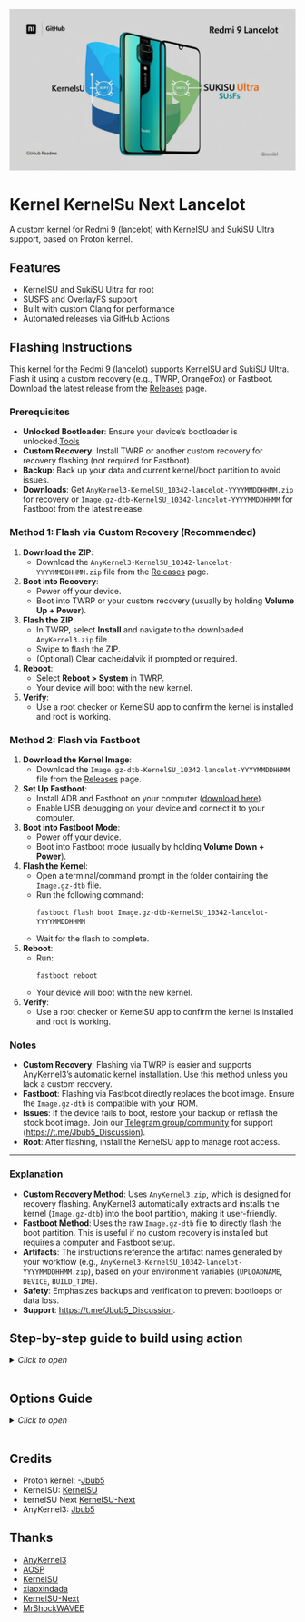 ![Alt text](guide/images/image.jpg)

# Kernel KernelSu Next Lancelot
A custom kernel for Redmi 9 (lancelot) with KernelSU and SukiSU Ultra support, based on Proton kernel.

## Features
- KernelSU and SukiSU Ultra for root
- SUSFS and OverlayFS support
- Built with custom Clang for performance
- Automated releases via GitHub Actions

## Flashing Instructions

This kernel for the Redmi 9 (lancelot) supports KernelSU and SukiSU Ultra. Flash it using a custom recovery (e.g., TWRP, OrangeFox) or Fastboot. Download the latest release from the [Releases](https://github.com/Edhic1/kernel_KSu_Next_Lancelot/releases) page.

### Prerequisites

- **Unlocked Bootloader**: Ensure your device’s bootloader is unlocked.[Tools](https://t.me/maz_gadget)
- **Custom Recovery**: Install TWRP or another custom recovery for recovery flashing (not required for Fastboot).
- **Backup**: Back up your data and current kernel/boot partition to avoid issues.
- **Downloads**: Get `AnyKernel3-KernelSU_10342-lancelot-YYYYMMDDHHMM.zip` for recovery or `Image.gz-dtb-KernelSU_10342-lancelot-YYYYMMDDHHMM` for Fastboot from the latest release.

### Method 1: Flash via Custom Recovery (Recommended)

1. **Download the ZIP**:
   - Download the `AnyKernel3-KernelSU_10342-lancelot-YYYYMMDDHHMM.zip` file from the [Releases](https://github.com/Edhic1/kernel_KSu_Next_Lancelot/releases) page.
2. **Boot into Recovery**:
   - Power off your device.
   - Boot into TWRP or your custom recovery (usually by holding **Volume Up + Power**).
3. **Flash the ZIP**:
   - In TWRP, select **Install** and navigate to the downloaded `AnyKernel3.zip` file.
   - Swipe to flash the ZIP.
   - (Optional) Clear cache/dalvik if prompted or required.
4. **Reboot**:
   - Select **Reboot > System** in TWRP.
   - Your device will boot with the new kernel.
5. **Verify**:
   - Use a root checker or KernelSU app to confirm the kernel is installed and root is working.

### Method 2: Flash via Fastboot

1. **Download the Kernel Image**:
   - Download the `Image.gz-dtb-KernelSU_10342-lancelot-YYYYMMDDHHMM` file from the [Releases](https://github.com/Edhic1/kernel_KSu_Next_Lancelot/releases) page.
2. **Set Up Fastboot**:
   - Install ADB and Fastboot on your computer ([download here](https://developer.android.com/tools/releases/platform-tools)).
   - Enable USB debugging on your device and connect it to your computer.
3. **Boot into Fastboot Mode**:
   - Power off your device.
   - Boot into Fastboot mode (usually by holding **Volume Down + Power**).
4. **Flash the Kernel**:
   - Open a terminal/command prompt in the folder containing the `Image.gz-dtb` file.
   - Run the following command:
     ```
     fastboot flash boot Image.gz-dtb-KernelSU_10342-lancelot-YYYYMMDDHHMM
     ```
   - Wait for the flash to complete.
5. **Reboot**:
   - Run:
     ```
     fastboot reboot
     ```
   - Your device will boot with the new kernel.
6. **Verify**:
   - Use a root checker or KernelSU app to confirm the kernel is installed and root is working.

### Notes
- **Custom Recovery**: Flashing via TWRP is easier and supports AnyKernel3’s automatic kernel installation. Use this method unless you lack a custom recovery.
- **Fastboot**: Flashing via Fastboot directly replaces the boot image. Ensure the `Image.gz-dtb` is compatible with your ROM.
- **Issues**: If the device fails to boot, restore your backup or reflash the stock boot image. Join our [Telegram group/community](#) for support (https://t.me/Jbub5_Discussion).
- **Root**: After flashing, install the KernelSU app to manage root access.

---

### Explanation
- **Custom Recovery Method**: Uses `AnyKernel3.zip`, which is designed for recovery flashing. AnyKernel3 automatically extracts and installs the kernel (`Image.gz-dtb`) into the boot partition, making it user-friendly.
- **Fastboot Method**: Uses the raw `Image.gz-dtb` file to directly flash the boot partition. This is useful if no custom recovery is installed but requires a computer and Fastboot setup.
- **Artifacts**: The instructions reference the artifact names generated by your workflow (e.g., `AnyKernel3-KernelSU_10342-lancelot-YYYYMMDDHHMM.zip`), based on your environment variables (`UPLOADNAME`, `DEVICE`, `BUILD_TIME`).
- **Safety**: Emphasizes backups and verification to prevent bootloops or data loss.
- **Support**: https://t.me/Jbub5_Discussion.


## Step-by-step guide to build using action
<details>
  <summary><i>Click to open</i></summary>

>### 1.
>![01](guide/images/01.png)

>### 2.
>![02](guide/images/02.png)
> **Note:** Unselect `Copy the kernel-tree_lancelot branch only` if you are building for merlin.

>### 3.
>![03](guide/images/03.png)

>### 4.
>![04](guide/images/04.png)

>### 5.
>![05](guide/images/05.png)

>### 6.
>![06](guide/images/06.png)

>### 7.
>![07](guide/images/07.png)

>### 8.
>![08](guide/images/08.png)

>### 9.
>![09](guide/images/09.png)

>### 10.
>![10](guide/images/10.png)

>### 11.
>![11](guide/images/11.png)
> **Note:** Reload this page if the yellow circle does not appear.

>### 12.
>![12](guide/images/12.png)

>### 13.
>![13](guide/images/13.png)

>### 14.
>![14](guide/images/14.png)
  
</details>
<br>

## Options Guide

<details>
  <summary><i>Click to open</i></summary>

> All options are located in [config.env](config.env)

### KERNEL_SOURCE

Change this to your kernel repository link.

For example: `https://github.com/Jbub5/android_kernel_xiaomi_mt6768`

### KERNEL_SOURCE_BRANCH

Change this to your kernel branch.

For example: `kernel-tree`

### KERNEL_CONFIG

Change this to your kernel defconfig name.

For example: `lancelot_defconfig`

### KERNEL_IMAGE_NAME

Change this to the kernel binary that needs to be flashed, generally consistent with `BOARD_KERNEL_IMAGE_NAME` in your AOSP device tree.

For example: `Image.gz-dtb`

Common names include `Image`, `Image.gz`.

### KERNEL_ARCH

For example: `arm64`


### ENABLE_KERNELSU

Enable [KernelSU](https://kernelsu.org/guide/what-is-kernelsu.html) support.

#### KERNELSU_TAG

[KernelSU 1.0 no longer supports non-GKI kernels](https://github.com/tiann/KernelSU/issues/1705). The last supported version is [v0.9.5](https://github.com/tiann/KernelSU/tree/v0.9.5), please make sure to use the correct branch.

Select the branch or tag of KernelSU:

- ~~main branch (development version): `KERNELSU_TAG=main`~~
- Latest TAG (stable version): `KERNELSU_TAG=v0.9.5`
- Specify the TAG (such as `v0.5.2`): `KERNELSU_TAG=v0.5.2`

#### KSU_EXPECTED_SIZE and KSU_EXPECTED_HASH

Customize the size and hash values of the KernelSU manager signature, if you don't need to customize the manager then please leave them empty or fill in the official default values:

`KSU_EXPECTED_SIZE=0x033b`

`KSU_EXPECTED_HASH=c371061b19d8c7d7d6133c6a9bafe198fa944e50c1b31c9d8daa8d7f1fc2d2d6`

You can type `ksud debug get-sign <apk_path>` to get the size and hash of the apk signature.

#### KSU_REVERT

This will revert the [commit](https://github.com/tiann/KernelSU/commit/898e9d4f8ca9b2f46b0c6b36b80a872b5b88d899) that removed non-GKI support, making it possible to continue using [official KernelSU](https://kernelsu.org/guide/what-is-kernelsu.html) up to version [1.0.1](https://github.com/tiann/KernelSU/releases/tag/v1.0.1). Using versions newer than [1.0.1](https://github.com/tiann/KernelSU/releases/tag/v1.0.1) is not possible due to the removal of non-GKI support from the manager.

#### ADD_KPROBES_CONFIG

This is used in the installation of [KernelSU](https://kernelsu.org/guide/what-is-kernelsu.html) via kprobe. If kprobe is broken in your kernel or you don't know what it is then don't touch this config.

See details: https://kernelsu.org/guide/how-to-integrate-for-non-gki.html#integrate-with-kprobe

#### KSU_HOOKS_PATCH

If kprobe does not work in your kernel, then try enabling this option, this will automatically patch kernel source code to support [KernelSU](https://kernelsu.org/guide/what-is-kernelsu.html).

See details: https://kernelsu.org/guide/how-to-integrate-for-non-gki.html#manually-modify-the-kernel-source

### ADD_OVERLAYFS_CONFIG

If enabled will automatically put the configs needed for OverlayFS into your defconfig.

### ADD_APATCH_SUPPORT

If enabled will automatically put the configs needed for [APatch](https://apatch.dev/what-is-apatch.html) into your defconfig.

#### FIX_APATCH_OPENELA

This option provides fix for https://github.com/bmax121/APatch/issues/400.

### OLD_ANDROID_SUPPORT

> There is no official support for older Android and MIUI, and bug reports will not be accepted on them.

This option provides support for MIUI 12.5 and custom ROMs based on Android 11 through 12, but breaks support for Android 13 and above.


### USE_CUSTOM_CLANG

You can use a non-official clang such as [proton-clang](https://github.com/kdrag0n/proton-clang).

#### CUSTOM_CLANG_SOURCE

> Fill in a link that includes `.git` if it is a git repository.

Git repository or direct chain of compressed zip files is supported.

#### CUSTOM_CLANG_BRANCH

For example: `main`


### CLANG_BRANCH

Due to [#23](https://github.com/xiaoleGun/KernelSU_Action/issues/23), we provide an option to customize the Google main branch. The main ones include:
| Clang Branch |
| ------------ |
| master |
| master-kernel-build-2021 |
| master-kernel-build-2022 |

Or other branches, please search for them according to your own needs at https://android.googlesource.com/platform/prebuilts/clang/host/linux-x86.

#### CLANG_VERSION

Enter the Clang version to use.

| Clang Version | Corresponding Android Version | AOSP-Clang Version |
| ------------- | ----------------------------- | ------------------ |
| 12.0.5        | Android S                     | r416183b           |
| 14.0.6        | Android T                     | r450784d           |
| 14.0.7        |                               | r450784e           |
| 15.0.1        |                               | r458507            |
| 17.0.1        |                               | r487747b           |
| 17.0.2        | Android U                     | r487747c           |

Generally, Clang12 can compile most of the 4.14 and above kernels. My MI 6X 4.19 uses r450784d.

### ENABLE_GCC_AOSP
Enables usage of standart GCC toolchain.

#### ENABLE_GCC_ARM64

Enable GCC 64C cross-compiler.

#### ENABLE_GCC_ARM32

Enable GCC 32C cross-compiler.


### EXTRA_CMDS

Some kernels require additional compilation commands to compile correctly. Generally, no other commands are needed, so please search for information about your kernel. Please separate the command and the command with a space.

For example: `LLVM=1 LLVM_IAS=1`


### USE_CUSTOM_ANYKERNEL3

Can use custom AnyKernel3.

#### CUSTOM_ANYKERNEL3_SOURCE

> If it is a git repository, please fill in the link containing `.git`

Supports direct links to git repositories or zip compressed packages.

#### CUSTOM_ANYKERNEL3_BRANCH

Customize the warehouse branch of AnyKernel3.


### NEED_DTBO

Upload DTBO. Some devices require it.

### BUILD_BOOT_IMG

> Added from previous workflows, view historical commits

Build boot.img, and you need to provide a `Source boot image`.

### SOURCE_BOOT_IMAGE

As the name suggests, it provides a boot image source system that can boot normally and requires a direct chain, preferably from the same kernel source and AOSP device tree as your current system. Ramdisk contains the partition table and init, without which the compiled image will not boot up properly.

For example: `https://raw.githubusercontent.com/xiaoleGun/KernelSU_action/main/boot/boot-wayne-from-Miku-UI-latest.img`


### DISABLE_LTO

LTO is used to optimize the kernel but sometimes causes errors.

### DISABLE_CC_WERROR

Sometimes even a harmless warning breaks the build.

### FIX_WIFI_SPEED

Switching to other drivers fixed spontaneous reboots when turning on Wi-Fi on some devices, but resulted in decreased network speeds. This option will revert to the previous drivers and thus fix the network speed.

### REMOVE_UNUSED_PACKAGES

To clean unnecessary packages and free up more disk space. If you need these packages, please disable this option.

### ENABLE_CCACHE

Enable the cache to make the second kernel compile faster (or slower).

</details>
<br>

## Credits

- Proton kernel: -[Jbub5](https://github.com/Jbub5/kernel_action_mt6768)
- KernelSU: [KernelSU](https://github.com/tiann/KernelSU)
- kernelSU Next
[KernelSU-Next](https://github.com/KernelSU-Next/KernelSU-Next)
- AnyKernel3: [Jbub5](https://github.com/Jbub5/AnyKernel3)



## Thanks

- [AnyKernel3](https://github.com/osm0sis/AnyKernel3)
- [AOSP](https://android.googlesource.com)
- [KernelSU](https://github.com/tiann/KernelSU)
- [xiaoxindada](https://github.com/xiaoxindada)  
- [KernelSU-Next](https://github.com/KernelSU-Next)
- [MrShockWAVEE](https://github.com/MrShockWAVEE)
